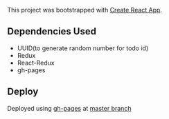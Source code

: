 This project was bootstrapped with [Create React App](https://github.com/facebook/create-react-app).

## Dependencies Used
  
- UUID(to generate random number for todo id)
- Redux
- React-Redux
- gh-pages

## Deploy

Deployed using [gh-pages](https://aashiqincode.github.io/todoapp/) at [master branch](https://github.com/AashiqinCode/todoapp/tree/master)


